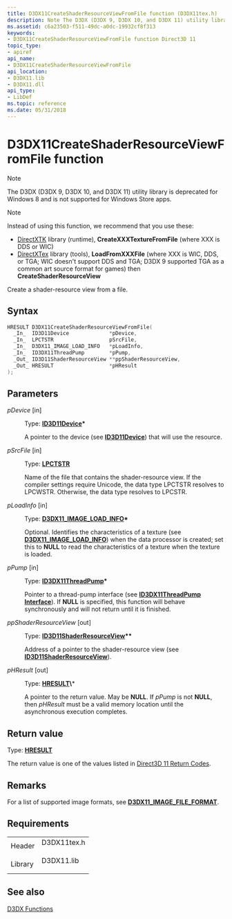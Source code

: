 ```yaml
---
title: D3DX11CreateShaderResourceViewFromFile function (D3DX11tex.h)
description: Note The D3DX (D3DX 9, D3DX 10, and D3DX 11) utility library is deprecated for Windows 8 and is not supported for Windows Store apps. Note Instead of using this function, we recommend that you use these DirectXTK library (runtime), CreateXXXTextureFromFile (where XXX is DDS or WIC)DirectXTex library (tools), LoadFromXXXFile (where XXX is WIC, DDS, or TGA; WIC doesn't support DDS and TGA; D3DX 9 supported TGA as a common art source format for games) then CreateShaderResourceView Create a shader-resource view from a file.
ms.assetid: c6a23503-f511-49dc-a0dc-19932cf8f313
keywords:
- D3DX11CreateShaderResourceViewFromFile function Direct3D 11
topic_type:
- apiref
api_name:
- D3DX11CreateShaderResourceViewFromFile
api_location:
- D3DX11.lib
- D3DX11.dll
api_type:
- LibDef
ms.topic: reference
ms.date: 05/31/2018
---
```


# D3DX11CreateShaderResourceViewFromFile function

> [!Note]  
> The D3DX (D3DX 9, D3DX 10, and D3DX 11) utility library is deprecated for Windows 8 and is not supported for Windows Store apps.

 

> [!Note]  
> Instead of using this function, we recommend that you use these:
>
> -   [DirectXTK](https://go.microsoft.com/fwlink/p/?linkid=248929) library (runtime), **CreateXXXTextureFromFile** (where XXX is DDS or WIC)
> -   [DirectXTex](https://go.microsoft.com/fwlink/p/?linkid=248926) library (tools), **LoadFromXXXFile** (where XXX is WIC, DDS, or TGA; WIC doesn't support DDS and TGA; D3DX 9 supported TGA as a common art source format for games) then **CreateShaderResourceView**

 

Create a shader-resource view from a file.

## Syntax


```C++
HRESULT D3DX11CreateShaderResourceViewFromFile(
  _In_  ID3D11Device             *pDevice,
  _In_  LPCTSTR                  pSrcFile,
  _In_  D3DX11_IMAGE_LOAD_INFO   *pLoadInfo,
  _In_  ID3DX11ThreadPump        *pPump,
  _Out_ ID3D11ShaderResourceView **ppShaderResourceView,
  _Out_ HRESULT                  *pHResult
);
```



## Parameters

<dl> <dt>

*pDevice* \[in\]
</dt> <dd>

Type: **[**ID3D11Device**](/windows/desktop/api/D3D11/nn-d3d11-id3d11device)\***

A pointer to the device (see [**ID3D11Device**](/windows/desktop/api/D3D11/nn-d3d11-id3d11device)) that will use the resource.

</dd> <dt>

*pSrcFile* \[in\]
</dt> <dd>

Type: **[**LPCTSTR**](https://docs.microsoft.com/windows/desktop/WinProg/windows-data-types)**

Name of the file that contains the shader-resource view. If the compiler settings require Unicode, the data type LPCTSTR resolves to LPCWSTR. Otherwise, the data type resolves to LPCSTR.

</dd> <dt>

*pLoadInfo* \[in\]
</dt> <dd>

Type: **[**D3DX11\_IMAGE\_LOAD\_INFO**](d3dx11-image-load-info.md)\***

Optional. Identifies the characteristics of a texture (see [**D3DX11\_IMAGE\_LOAD\_INFO**](d3dx11-image-load-info.md)) when the data processor is created; set this to **NULL** to read the characteristics of a texture when the texture is loaded.

</dd> <dt>

*pPump* \[in\]
</dt> <dd>

Type: **[**ID3DX11ThreadPump**](id3dx11threadpump.md)\***

Pointer to a thread-pump interface (see [**ID3DX11ThreadPump Interface**](id3dx11threadpump.md)). If **NULL** is specified, this function will behave synchronously and will not return until it is finished.

</dd> <dt>

*ppShaderResourceView* \[out\]
</dt> <dd>

Type: **[**ID3D11ShaderResourceView**](/windows/desktop/api/D3D11/nn-d3d11-id3d11shaderresourceview)\*\***

Address of a pointer to the shader-resource view (see [**ID3D11ShaderResourceView**](/windows/desktop/api/D3D11/nn-d3d11-id3d11shaderresourceview)).

</dd> <dt>

*pHResult* \[out\]
</dt> <dd>

Type: **[**HRESULT**](https://msdn.microsoft.com/library/Bb401631(v=MSDN.10).aspx)\***

A pointer to the return value. May be **NULL**. If *pPump* is not **NULL**, then *pHResult* must be a valid memory location until the asynchronous execution completes.

</dd> </dl>

## Return value

Type: **[**HRESULT**](https://msdn.microsoft.com/library/Bb401631(v=MSDN.10).aspx)**

The return value is one of the values listed in [Direct3D 11 Return Codes](d3d11-graphics-reference-returnvalues.md).

## Remarks

For a list of supported image formats, see [**D3DX11\_IMAGE\_FILE\_FORMAT**](d3dx11-image-file-format.md).

## Requirements



|                    |                                                                                        |
|--------------------|----------------------------------------------------------------------------------------|
| Header<br/>  | <dl> <dt>D3DX11tex.h</dt> </dl> |
| Library<br/> | <dl> <dt>D3DX11.lib</dt> </dl>  |



## See also

<dl> <dt>

[D3DX Functions](d3d11-graphics-reference-d3dx11-functions.md)
</dt> </dl>

 

 





